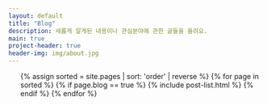 ```yaml
---
layout: default
title: "Blog"
description: 새롭게 알게된 내용이나 관심분야에 관한 글들을 올려요.
main: true
project-header: true
header-img: img/about.jpg
---
```


<ul class="catalogue">
{% assign sorted = site.pages | sort: 'order' | reverse %}
{% for page in sorted %}
{% if page.blog == true %}
{% include post-list.html %}
{% endif %}
{% endfor %}
</ul>
